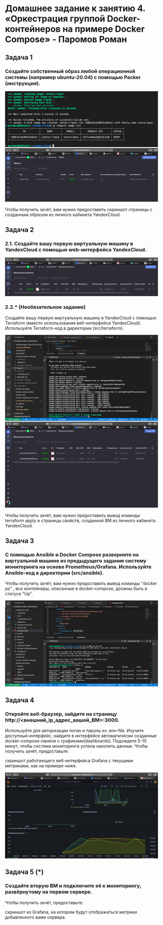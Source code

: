 # Домашнее задание к занятию 4. «Оркестрация группой Docker-контейнеров на примере Docker Compose» - Паромов Роман

## Задача 1

### Создайте собственный образ любой операционной системы (например ubuntu-20.04) с помощью Packer (инструкция).

![](https://github.com/Romera14/05-virt-04-docker-compose/blob/main/Снимок%20экрана%202023-06-21%20в%2001.14.14.png)
![](https://github.com/Romera14/05-virt-04-docker-compose/blob/main/Снимок%20экрана%202023-06-21%20в%2001.21.00.png)

Чтобы получить зачёт, вам нужно предоставить скриншот страницы с созданным образом из личного кабинета YandexCloud.

## Задача 2

### 2.1. Создайте вашу первую виртуальную машину в YandexCloud с помощью web-интерфейса YandexCloud.

![](https://github.com/Romera14/05-virt-04-docker-compose/blob/main/Снимок%20экрана%202023-06-21%20в%2001.25.48.png)

### 2.2.* (Необязательное задание)
Создайте вашу первую виртуальную машину в YandexCloud с помощью Terraform (вместо использования веб-интерфейса YandexCloud). Используйте Terraform-код в директории (src/terraform).

![](https://github.com/Romera14/05-virt-04-docker-compose/blob/main/Снимок%20экрана%202023-06-21%20в%2002.31.05.png)
![](https://github.com/Romera14/05-virt-04-docker-compose/blob/main/Снимок%20экрана%202023-06-21%20в%2002.31.20.png)

Чтобы получить зачёт, вам нужно предоставить вывод команды terraform apply и страницы свойств, созданной ВМ из личного кабинета YandexCloud.

## Задача 3

### С помощью Ansible и Docker Compose разверните на виртуальной машине из предыдущего задания систему мониторинга на основе Prometheus/Grafana. Используйте Ansible-код в директории (src/ansible).

Чтобы получить зачёт, вам нужно предоставить вывод команды "docker ps" , все контейнеры, описанные в docker-compose, должны быть в статусе "Up".

![](https://github.com/Romera14/05-virt-04-docker-compose/blob/main/Снимок%20экрана%202023-06-23%20в%2006.17.11.png)

## Задача 4

### Откройте веб-браузер, зайдите на страницу http://<внешний_ip_адрес_вашей_ВМ>:3000.
Используйте для авторизации логин и пароль из .env-file.
Изучите доступный интерфейс, найдите в интерфейсе автоматически созданные docker-compose-панели с графиками(dashboards).
Подождите 5-10 минут, чтобы система мониторинга успела накопить данные.
Чтобы получить зачёт, предоставьте:

скриншот работающего веб-интерфейса Grafana с текущими метриками, как на примере ниже.

![](https://github.com/Romera14/05-virt-04-docker-compose/blob/main/Снимок%20экрана%202023-06-23%20в%2006.17.23.png)

## Задача 5 (*)

### Создайте вторую ВМ и подключите её к мониторингу, развёрнутому на первом сервере.

Чтобы получить зачёт, предоставьте:

скриншот из Grafana, на котором будут отображаться метрики добавленного вами сервера.

